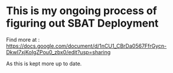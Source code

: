 # This is my ongoing process of figuring out SBAT Deployment

Find more at : 
https://docs.google.com/document/d/1nCU1_CBrDa0567FfrGycn-DkwI7xjKoIgZPou0_zbx0/edit?usp=sharing

As this is kept more up to date.
